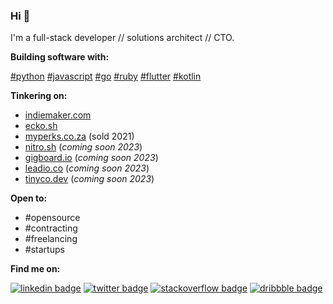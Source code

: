 ### Hi 👋

I'm a full-stack developer // solutions architect // CTO.

**Building software with:**

[#python](https://www.python.org) [#javascript](https://www.javascript.com) [#go](https://golang.org) [#ruby](https://www.ruby-lang.org/en) [#flutter](https://flutter.dev) [#kotlin](https://kotlinlang.org/)

**Tinkering on:** 

- [indiemaker.com](https://indiemaker.com)
- [ecko.sh](https://ecko.sh)
- [myperks.co.za](https://myperks.co.za) (sold 2021)
- [nitro.sh](https://nitro.sh) (_coming soon 2023_)
- [gigboard.io](https://gigboard.io) (_coming soon 2023_)
- [leadio.co](https://leadio.co) (_coming soon 2023_)
- [tinyco.dev](https://tinyco.dev) (_coming soon 2023_)

**Open to:**

- #opensource 
- #contracting 
- #freelancing
- #startups 

**Find me on:** 

[![linkedin badge](https://img.shields.io/badge/Sean_Nieuwoudt-30302f?style=flat&logo=linkedin)](https://www.linkedin.com/in/seannieuwoudt)
[![twitter badge](https://img.shields.io/badge/@ghstcode-30302f?style=flat&logo=twitter)](https://twitter.com/ghstcode)
[![stackoverflow badge](https://img.shields.io/badge/ghstcode-30302f?style=flat&logo=stackoverflow)](https://stackoverflow.com/users/482842/ghstcode)
[![dribbble badge](https://img.shields.io/badge/ghstcode-30302f?style=flat&logo=dribbble)](https://dribbble.com/ghstcode)
